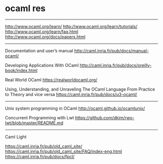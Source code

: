 # ocaml res

---

http://www.ocaml.org/learn/
http://www.ocaml.org/learn/tutorials/
http://www.ocaml.org/learn/faq.html
http://www.ocaml.org/docs/papers.html

---

Documentation and user’s manual
http://caml.inria.fr/pub/docs/manual-ocaml/

Developing Applications With OCaml
http://caml.inria.fr/pub/docs/oreilly-book/index.html

Real World OCaml
https://realworldocaml.org/

Using, Understanding, and Unraveling The OCaml Language
From Practice to Theory and vice versa
https://caml.inria.fr/pub/docs/u3-ocaml/

---

Unix system programming in OCaml
http://ocaml.github.io/ocamlunix/

Concurrent Programming with Lwt
https://github.com/dkim/rwo-lwt/blob/master/README.md

---

Caml Light

https://caml.inria.fr/pub/old_caml_site/
https://caml.inria.fr/pub/old_caml_site/FAQ/index-eng.html
https://caml.inria.fr/pub/docs/fpcl/
